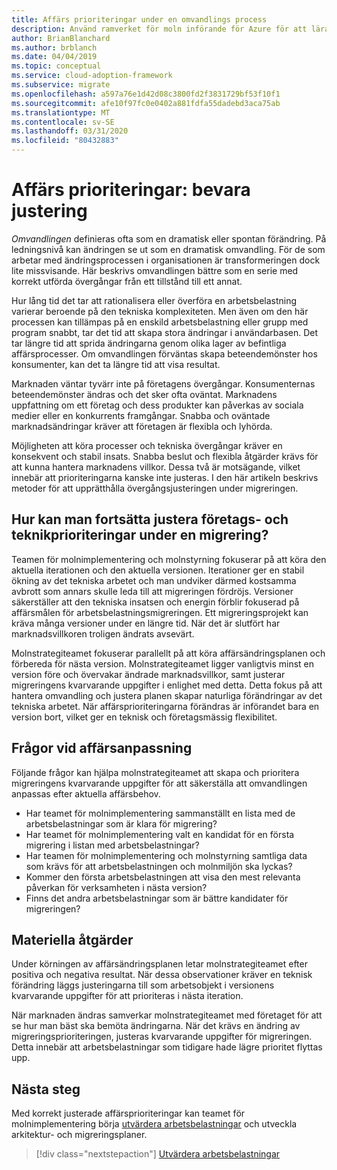 ```yaml
---
title: Affärs prioriteringar under en omvandlings process
description: Använd ramverket för moln införande för Azure för att lära dig att underhålla affärs anpassningar under långsiktig omvandlings process.
author: BrianBlanchard
ms.author: brblanch
ms.date: 04/04/2019
ms.topic: conceptual
ms.service: cloud-adoption-framework
ms.subservice: migrate
ms.openlocfilehash: a597a76e1d42d08c3800fd2f3831729bf53f10f1
ms.sourcegitcommit: afe10f97fc0e0402a881fdfa55dadebd3aca75ab
ms.translationtype: MT
ms.contentlocale: sv-SE
ms.lasthandoff: 03/31/2020
ms.locfileid: "80432883"
---
```

# <a name="business-priorities-maintaining-alignment"></a>Affärs prioriteringar: bevara justering

*Omvandlingen* definieras ofta som en dramatisk eller spontan förändring. På ledningsnivå kan ändringen se ut som en dramatisk omvandling. För de som arbetar med ändringsprocessen i organisationen är transformeringen dock lite missvisande. Här beskrivs omvandlingen bättre som en serie med korrekt utförda övergångar från ett tillstånd till ett annat.

Hur lång tid det tar att rationalisera eller överföra en arbetsbelastning varierar beroende på den tekniska komplexiteten. Men även om den här processen kan tillämpas på en enskild arbetsbelastning eller grupp med program snabbt, tar det tid att skapa stora ändringar i användarbasen. Det tar längre tid att sprida ändringarna genom olika lager av befintliga affärsprocesser. Om omvandlingen förväntas skapa beteendemönster hos konsumenter, kan det ta längre tid att visa resultat.

Marknaden väntar tyvärr inte på företagens övergångar. Konsumenternas beteendemönster ändras och det sker ofta oväntat. Marknadens uppfattning om ett företag och dess produkter kan påverkas av sociala medier eller en konkurrents framgångar. Snabba och oväntade marknadsändringar kräver att företagen är flexibla och lyhörda.

Möjligheten att köra processer och tekniska övergångar kräver en konsekvent och stabil insats. Snabba beslut och flexibla åtgärder krävs för att kunna hantera marknadens villkor. Dessa två är motsägande, vilket innebär att prioriteringarna kanske inte justeras. I den här artikeln beskrivs metoder för att upprätthålla övergångsjusteringen under migreringen.

<!-- markdownlint-disable MD026 -->

## <a name="how-can-business-and-technical-priorities-stay-aligned-during-a-migration"></a>Hur kan man fortsätta justera företags- och teknikprioriteringar under en migrering?

Teamen för molnimplementering och molnstyrning fokuserar på att köra den aktuella iterationen och den aktuella versionen. Iterationer ger en stabil ökning av det tekniska arbetet och man undviker därmed kostsamma avbrott som annars skulle leda till att migreringen fördröjs. Versioner säkerställer att den tekniska insatsen och energin förblir fokuserad på affärsmålen för arbetsbelastningsmigreringen. Ett migreringsprojekt kan kräva många versioner under en längre tid. När det är slutfört har marknadsvillkoren troligen ändrats avsevärt.

Molnstrategiteamet fokuserar parallellt på att köra affärsändringsplanen och förbereda för nästa version. Molnstrategiteamet ligger vanligtvis minst en version före och övervakar ändrade marknadsvillkor, samt justerar migreringens kvarvarande uppgifter i enlighet med detta. Detta fokus på att hantera omvandling och justera planen skapar naturliga förändringar av det tekniska arbetet. När affärsprioriteringarna förändras är införandet bara en version bort, vilket ger en teknisk och företagsmässig flexibilitet.

## <a name="business-alignment-questions"></a>Frågor vid affärsanpassning

Följande frågor kan hjälpa molnstrategiteamet att skapa och prioritera migreringens kvarvarande uppgifter för att säkerställa att omvandlingen anpassas efter aktuella affärsbehov.

- Har teamet för molnimplementering sammanställt en lista med de arbetsbelastningar som är klara för migrering?
- Har teamet för molnimplementering valt en kandidat för en första migrering i listan med arbetsbelastningar?
- Har teamen för molnimplementering och molnstyrning samtliga data som krävs för att arbetsbelastningen och molnmiljön ska lyckas?
- Kommer den första arbetsbelastningen att visa den mest relevanta påverkan för verksamheten i nästa version?
- Finns det andra arbetsbelastningar som är bättre kandidater för migreringen?

## <a name="tangible-actions"></a>Materiella åtgärder

Under körningen av affärsändringsplanen letar molnstrategiteamet efter positiva och negativa resultat. När dessa observationer kräver en teknisk förändring läggs justeringarna till som arbetsobjekt i versionens kvarvarande uppgifter för att prioriteras i nästa iteration.

När marknaden ändras samverkar molnstrategiteamet med företaget för att se hur man bäst ska bemöta ändringarna. När det krävs en ändring av migreringsprioriteringen, justeras kvarvarande uppgifter för migreringen. Detta innebär att arbetsbelastningar som tidigare hade lägre prioritet flyttas upp.

## <a name="next-steps"></a>Nästa steg

Med korrekt justerade affärsprioriteringar kan teamet för molnimplementering börja [utvärdera arbetsbelastningar](./evaluate.md) och utveckla arkitektur- och migreringsplaner.

> [!div class="nextstepaction"]
> [Utvärdera arbetsbelastningar](./evaluate.md)

